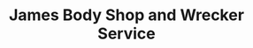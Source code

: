 ---
title: "James Body Shop and Wrecker Service"
url: /loudon/james-body-shop-and-wrecker-service/
shop: car repair
---